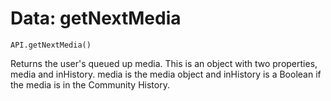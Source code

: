 Data: getNextMedia
====

```
API.getNextMedia()
```

Returns the user's queued up media. This is an object with two properties, media and inHistory. media is the media object and inHistory is a Boolean if the media is in the Community History.
